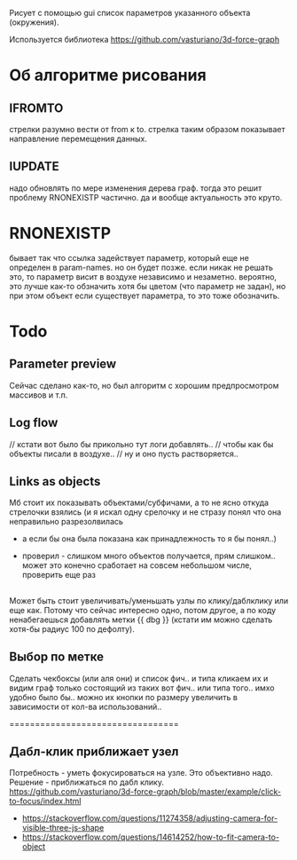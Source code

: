 Рисует с помощью gui список параметров указанного объекта (окружения).

Используется библиотека https://github.com/vasturiano/3d-force-graph

# Об алгоритме рисования

## IFROMTO
стрелки разумно вести от from к to. стрелка таким образом показывает направление перемещения данных. 

## IUPDATE
надо обновлять по мере изменения дерева граф.
тогда это решит проблему RNONEXISTP частично.
да и вообще актуальность это круто.

# RNONEXISTP
бывает так что ссылка задействует параметр, который еще не определен в param-names.
но он будет позже.
если никак не решать это, то параметр висит в воздухе независимо и незаметно.
вероятно, это лучше как-то обзначить хотя бы цветом (что параметр не задан), 
но при этом объект если существует параметра, то это тоже обозначить.

# Todo

## Parameter preview
Сейчас сделано как-то, но был алгоритм с хорошим предпросмотром массивов и т.п.

## Log flow
// кстати вот было бы прикольно тут логи добавлять..
// чтобы как бы объекты писали в воздухе..
// ну и оно пусть растворяется..

## Links as objects
Мб стоит их показывать объектами/субфичами, а то не ясно откуда стрелочки взялись
(и я искал одну срелочку и не стразу понял что она неправильно разрезолвилась
- а если бы она была показана как принадлежность то я бы понял..)

- проверил - слишком много объектов получается, прям слишком.. может это конечно сработает на совсем небольшом числе, проверить еще раз

##
Может быть стоит увеличивать/уменьшать узлы по клику/даблклику или еще как.
Потому что сейчас интересно одно, потом другое, а по коду ненабегаешься
добавлять метки {{ dbg }} (кстати им можно сделать хотя-бы радиус 100 по дефолту).

## Выбор по метке
Сделать чекбоксы (или аля они) и список фич.. и типа кликаем их и видим граф
только состоящий из таких вот фич.. или типа того.. имхо удобно было бы..
можно их кнопки по размеру увеличить в зависимости от кол-ва использований..

=================================

## Дабл-клик приближает узел
Потребность - уметь фокусироваться на узле. Это объективно надо.
Решение - приближаться по дабл клику.
https://github.com/vasturiano/3d-force-graph/blob/master/example/click-to-focus/index.html
 + https://stackoverflow.com/questions/11274358/adjusting-camera-for-visible-three-js-shape
 + https://stackoverflow.com/questions/14614252/how-to-fit-camera-to-object

